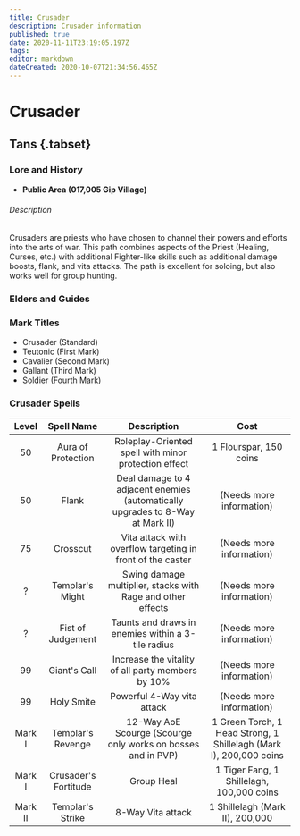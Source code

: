 ```yaml
---
title: Crusader
description: Crusader information
published: true
date: 2020-11-11T23:19:05.197Z
tags: 
editor: markdown
dateCreated: 2020-10-07T21:34:56.465Z
---
```


# Crusader
 ## Tans {.tabset}
  ### Lore and History
 - **Public Area (017,005 Gip Village)**
######  Description
 Crusaders are priests who have chosen to channel their powers and efforts into the arts of war. This path combines aspects of the Priest (Healing, Curses, etc.) with additional Fighter-like skills such as additional damage boosts, flank, and vita attacks. The path is excellent for soloing, but also works well for group hunting.
  ### Elders and Guides
  ### Mark Titles
 - Crusader (Standard)
- Teutonic (First Mark)
- Cavalier (Second Mark)
 - Gallant (Third Mark)
- Soldier (Fourth Mark)
### Crusader Spells
| Level | Spell Name | Description | Cost |
| :---: | :---: | :---: | :---: |
| 50 | Aura of Protection | Roleplay-Oriented spell with minor protection effect | 1 Flourspar, 150 coins |
| 50 | Flank | Deal damage to 4 adjacent enemies (automatically upgrades to 8-Way at Mark II) | (Needs more information) |
| 75 | Crosscut | Vita attack with overflow targeting in front of the caster | (Needs more information) |
| ? | Templar's Might | Swing damage multiplier, stacks with Rage and other effects | (Needs more information) |
| ? | Fist of Judgement | Taunts and draws in enemies within a 3-tile radius | (Needs more information) |
| 99 | Giant's Call | Increase the vitality of all party members by 10% | (Needs more information) |
| 99 | Holy Smite | Powerful 4-Way vita attack | (Needs more information) |
| Mark I | Templar's Revenge | 12-Way AoE Scourge (Scourge only works on bosses and in PVP) | 1 Green Torch, 1 Head Strong, 1 Shillelagh (Mark I), 200,000 coins | 
| Mark I | Crusader's Fortitude | Group Heal | 1 Tiger Fang, 1 Shillelagh, 100,000 coins | 
| Mark II | Templar's Strike | 8-Way Vita attack | 1 Shillelagh (Mark II), 200,000 | 
  
 
 